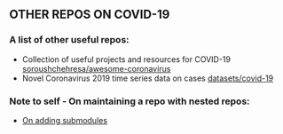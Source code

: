 ## OTHER REPOS ON COVID-19

### A list of other useful repos:
- Collection of useful projects and resources for COVID-19 [soroushchehresa/awesome-coronavirus](https://github.com/soroushchehresa/awesome-coronavirus/tree/3d630506df33c6d0c83187e64c85f94af01c2f82)
- Novel Coronavirus 2019 time series data on cases [datasets/covid-19](https://github.com/datasets/covid-19/tree/7d9980783f6837d9d4faf482d36761363f91efe9)

### Note to self - On maintaining a repo with nested repos: 
- [On adding submodules](https://git-scm.com/book/en/v2/Git-Tools-Submodules/)
